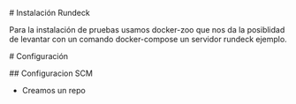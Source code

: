 # Instalación Rundeck

Para la instalación de pruebas usamos docker-zoo que nos da la posiblidad de levantar con un comando docker-compose un servidor rundeck ejemplo.


# Configuración 

## Configuracion SCM

* Creamos un repo
